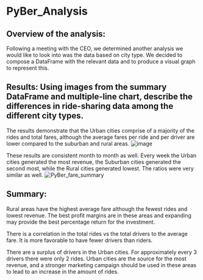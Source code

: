 # PyBer_Analysis

## Overview of the analysis:

Following a meeting with the CEO, we determined another analysis we would like to look into was the data based on city type. We decided to compose a DataFrame with the relevant data and to produce a visual graph to represent this.

## Results: Using images from the summary DataFrame and multiple-line chart, describe the differences in ride-sharing data among the different city types.
The results demonstrate that the Urban cities comprise of a majority of the rides and total fares, although the average fares per ride and per driver are lower compared to the suburban and rural areas. 
![image](https://user-images.githubusercontent.com/87042597/137031137-34766f8c-4db8-4c3a-9de8-4bd75c78725d.png)

These results are consistent month to month as well. Every week the Urban cities generated the most revenue, the Suburban cities generated the second most, while the Rural cities generated lowest. The ratios were very similar as well.
![PyBer_fare_summary](https://user-images.githubusercontent.com/87042597/137032214-b75b7756-9206-4b53-81a5-6cceaa9f9e1d.png)

## Summary: 
Rural areas have the highest average fare although the fewest rides and lowest revenue.  The best profit margins are in these areas and expanding may provide the best percentage return for the investment. 

There is a correlation in the total rides vs the total drivers to the average fare. It is more favorable to have fewer drivers than riders.

There are a surplus of drivers in the Urban cities. For approximately every 3 drivers there were only 2 rides. Urban cities are the source for the most revenue, and a stronger marketing campaign should be used in these areas to lead to an increase in the amount of rides.
